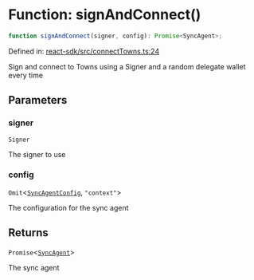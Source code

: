 # Function: signAndConnect()

```ts
function signAndConnect(signer, config): Promise<SyncAgent>;
```

Defined in: [react-sdk/src/connectTowns.ts:24](https://github.com/towns-protocol/towns/blob/0db1fd0ac7258e8db8cedfb6183e8eade8284fa1/packages/react-sdk/src/connectTowns.ts#L24)

Sign and connect to Towns using a Signer and a random delegate wallet every time

## Parameters

### signer

`Signer`

The signer to use

### config

`Omit`\<[`SyncAgentConfig`](../../Towns-Protocol-SDK/interfaces/SyncAgentConfig.md), `"context"`\>

The configuration for the sync agent

## Returns

`Promise`\<[`SyncAgent`](../../Towns-Protocol-SDK/classes/SyncAgent.md)\>

The sync agent
